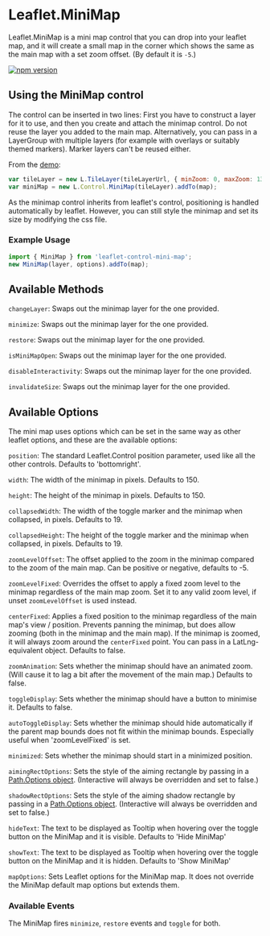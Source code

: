 # Leaflet.MiniMap

Leaflet.MiniMap is a mini map control that you can drop into your leaflet map, and it will create a small map in the corner which shows the same as the main map with a set zoom offset. (By default it is `-5`.)

[![npm version](https://badge.fury.io/js/leaflet-control-mini-map.svg)](https://www.npmjs.com/package/leaflet-control-mini-map)

## Using the MiniMap control

The control can be inserted in two lines: First you have to construct a layer for it to use, and then you create and attach the minimap control. Do not reuse the layer you added to the main map. Alternatively, you can pass in a LayerGroup with multiple layers (for example with overlays or suitably themed markers). Marker layers can't be reused either.

From the [demo](https://abdulk1.github.io/Leaflet.MiniMap/):

```js
var tileLayer = new L.TileLayer(tileLayerUrl, { minZoom: 0, maxZoom: 13 });
var miniMap = new L.Control.MiniMap(tileLayer).addTo(map);
```

As the minimap control inherits from leaflet's control, positioning is handled automatically by leaflet. However, you can still style the minimap and set its size by modifying the css file.

### Example Usage

```js
import { MiniMap } from 'leaflet-control-mini-map';
new MiniMap(layer, options).addTo(map);
```

## Available Methods

`changeLayer`: Swaps out the minimap layer for the one provided.

`minimize`: Swaps out the minimap layer for the one provided.

`restore`: Swaps out the minimap layer for the one provided.

`isMiniMapOpen`: Swaps out the minimap layer for the one provided.

`disableInteractivity`: Swaps out the minimap layer for the one provided.

`invalidateSize`: Swaps out the minimap layer for the one provided.

## Available Options

The mini map uses options which can be set in the same way as other leaflet options, and these are the available options:

`position`: The standard Leaflet.Control position parameter, used like all the other controls. Defaults to 'bottomright'.

`width`: The width of the minimap in pixels. Defaults to 150.

`height`: The height of the minimap in pixels. Defaults to 150.

`collapsedWidth`: The width of the toggle marker and the minimap when collapsed, in pixels. Defaults to 19.

`collapsedHeight`: The height of the toggle marker and the minimap when collapsed, in pixels. Defaults to 19.

`zoomLevelOffset`: The offset applied to the zoom in the minimap compared to the zoom of the main map. Can be positive or negative, defaults to -5.

`zoomLevelFixed`: Overrides the offset to apply a fixed zoom level to the minimap regardless of the main map zoom. Set it to any valid zoom level, if unset `zoomLevelOffset` is used instead.

`centerFixed`: Applies a fixed position to the minimap regardless of the main map's view / position. Prevents panning the minimap, but does allow zooming (both in the minimap and the main map). If the minimap is zoomed, it will always zoom around the `centerFixed` point. You can pass in a LatLng-equivalent object. Defaults to false.

`zoomAnimation`: Sets whether the minimap should have an animated zoom. (Will cause it to lag a bit after the movement of the main map.) Defaults to false.

`toggleDisplay`: Sets whether the minimap should have a button to minimise it. Defaults to false.

`autoToggleDisplay`: Sets whether the minimap should hide automatically if the parent map bounds does not fit within the minimap bounds. Especially useful when 'zoomLevelFixed' is set.

`minimized`: Sets whether the minimap should start in a minimized position.

`aimingRectOptions`: Sets the style of the aiming rectangle by passing in a [Path.Options object](https://leafletjs.com/reference.html#path). (Interactive will always be overridden and set to false.)

`shadowRectOptions`: Sets the style of the aiming shadow rectangle by passing in a [Path.Options object](https://leafletjs.com/reference.html#path). (Interactive will always be overridden and set to false.)

`hideText`: The text to be displayed as Tooltip when hovering over the toggle button on the MiniMap and it is visible. Defaults to 'Hide MiniMap'

`showText`: The text to be displayed as Tooltip when hovering over the toggle button on the MiniMap and it is hidden. Defaults to 'Show MiniMap'

`mapOptions`: Sets Leaflet options for the MiniMap map. It does not override the MiniMap default map options but extends them.

### Available Events

The MiniMap fires `minimize`, `restore` events and `toggle` for both.
